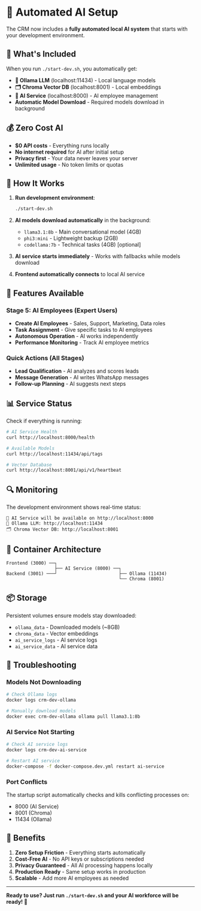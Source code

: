 # 🤖 Automated AI Setup

The CRM now includes a **fully automated local AI system** that starts with your development environment.

## 🚀 What's Included

When you run `./start-dev.sh`, you automatically get:

- **🧠 Ollama LLM** (localhost:11434) - Local language models
- **🗂️ Chroma Vector DB** (localhost:8001) - Local embeddings
- **🤖 AI Service** (localhost:8000) - AI employee management
- **Automatic Model Download** - Required models download in background

## 💰 Zero Cost AI

- **$0 API costs** - Everything runs locally
- **No internet required** for AI after initial setup
- **Privacy first** - Your data never leaves your server
- **Unlimited usage** - No token limits or quotas

## 🔧 How It Works

1. **Run development environment**:
   ```bash
   ./start-dev.sh
   ```

2. **AI models download automatically** in the background:
   - `llama3.1:8b` - Main conversational model (4GB)
   - `phi3:mini` - Lightweight backup (2GB)
   - `codellama:7b` - Technical tasks (4GB) [optional]

3. **AI service starts immediately** - Works with fallbacks while models download

4. **Frontend automatically connects** to local AI service

## 🎯 Features Available

### Stage 5: AI Employees (Expert Users)
- **Create AI Employees** - Sales, Support, Marketing, Data roles
- **Task Assignment** - Give specific tasks to AI employees
- **Autonomous Operation** - AI works independently
- **Performance Monitoring** - Track AI employee metrics

### Quick Actions (All Stages)
- **Lead Qualification** - AI analyzes and scores leads
- **Message Generation** - AI writes WhatsApp messages
- **Follow-up Planning** - AI suggests next steps

## 📊 Service Status

Check if everything is running:

```bash
# AI Service Health
curl http://localhost:8000/health

# Available Models
curl http://localhost:11434/api/tags

# Vector Database
curl http://localhost:8001/api/v1/heartbeat
```

## 🔍 Monitoring

The development environment shows real-time status:

```
🤖 AI Service will be available on http://localhost:8000
🧠 Ollama LLM: http://localhost:11434  
🗂️ Chroma Vector DB: http://localhost:8001
```

## 🐳 Container Architecture

```
Frontend (3000) ──┐
                  ├── AI Service (8000) ──┐
Backend (3001) ───┘                       ├── Ollama (11434)
                                          └── Chroma (8001)
```

## 📦 Storage

Persistent volumes ensure models stay downloaded:
- `ollama_data` - Downloaded models (~8GB)
- `chroma_data` - Vector embeddings  
- `ai_service_logs` - AI service logs
- `ai_service_data` - AI service data

## 🚨 Troubleshooting

### Models Not Downloading
```bash
# Check Ollama logs
docker logs crm-dev-ollama

# Manually download models
docker exec crm-dev-ollama ollama pull llama3.1:8b
```

### AI Service Not Starting
```bash
# Check AI service logs
docker logs crm-dev-ai-service

# Restart AI service
docker-compose -f docker-compose.dev.yml restart ai-service
```

### Port Conflicts
The startup script automatically checks and kills conflicting processes on:
- 8000 (AI Service)
- 8001 (Chroma)  
- 11434 (Ollama)

## 🎉 Benefits

1. **Zero Setup Friction** - Everything starts automatically
2. **Cost-Free AI** - No API keys or subscriptions needed
3. **Privacy Guaranteed** - All AI processing happens locally
4. **Production Ready** - Same setup works in production
5. **Scalable** - Add more AI employees as needed

---

**Ready to use? Just run `./start-dev.sh` and your AI workforce will be ready! 🚀**